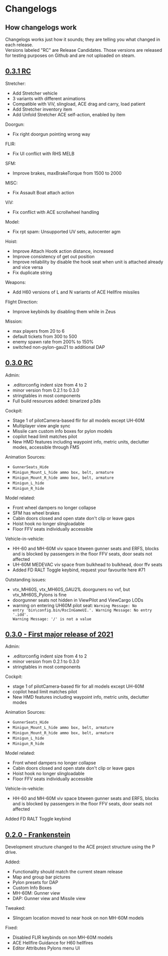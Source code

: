 # Changelogs

## How changelogs work

Changelogs works just how it sounds; they are telling you what changed in each release.<br>
Versions labeled "RC" are Release Candidates. Those versions are released for testing purposes on Github and are not uploaded on steam.

## [0.3.1 RC](https://github.com/Project-Hatchet/public_h-60/releases/tag/v0.3.1-rc)

Stretcher:
* Add Stretcher vehicle
* 3 variants with different animations
* Compatible with ViV, slingload, ACE drag and carry, load patient
* Add Stretcher inventory item
* Add Unfold Stretcher ACE self-action, enabled by item

Doorgun:
* Fix right doorgun pointing wrong way

FLIR:
* Fix UI conflict with RHS MELB

SFM:
* Improve brakes, maxBrakeTorque from 1500 to 2000

MISC:
* Fix Assault Boat attach action

ViV:
* Fix conflict with ACE scrollwheel handling

Model:
* Fix rpt spam: Unsupported UV sets, autocenter agm

Hoist:
* Improve Attach Hootk action distance, increased
* Improve consistency of get out position
* Improve reliability by disable the hook seat when unit is attached already and vice versa
* Fix duplicate string

Weapons:
* Add H60 versions of L and N variants of ACE Hellfire missiles

Flight Direction:
* Improve keybinds by disabling them while in Zeus

Mission:
* max players from 20 to 6
* default tickets from 300 to 500
* enemy spawn rate from 200% to 150%
* switched non-pylon-gau21 to additional DAP

## [0.3.0 RC](https://github.com/Project-Hatchet/public_h-60/releases/tag/0.3.0)
Admin:
* .editorconfig indent size from 4 to 2
* minor version from 0.2.1 to 0.3.0
* stringtables in most components
* Full build resources added: binarized p3ds

Cockpit:
* Stage 1 of pilotCamera-based flir for all models except UH-60M
* Multiplayer view angle sync
* Missile cam custom info boxes for pylon models
* copilot head limit matches pilot
* New HMD features including waypoint info, metric units, declutter modes, accessible through FMS

Animation Sources:
* <code>GunnerSeats_Hide</code>
* <code>Minigun_Mount_L_hide ammo box, belt, armature</code>
* <code>Minigun_Mount_R_hide ammo box, belt, armature</code>
* <code>Minigun_L_hide</code>
* <code>Minigun_R_hide</code>

Model related:
* Front wheel dampers no longer collapse
* SFM has wheel brakes
* Cabin doors closed and open state don't clip or leave gaps
* Hoist hook no longer slingloadable
* Floor FFV seats individually accessible

Vehicle-in-vehicle:
* HH-60 and MH-60M viv space btween gunner seats and ERFS, blocks and is blocked by passengers in the floor FFV seats, door seats not affected
* UH-60M MEDEVAC viv space from bulkhead to bulkhead, door ffv seats
* Added FD RALT Toggle keybind, request your favourite here #71

Outstanding issues:
* vtx_MH60S, vtx_MH60S_GAU21L doorguners no vxf, but vtx_MH60S_Pylons is fine
* doorgunner seats not hidden in ViewPilot and ViewCargo LODs
* warning on entering UH60M pilot seat:
<code>Warning Message: No entry 'bin\config.bin/RscInGameUI.'.
Warning Message: No entry '.idd'.
Warning Message: '/' is not a value</code>

## [0.3.0 - First major release of 2021](https://github.com/Project-Hatchet/public_h-60/releases/tag/v0.3.0)
Admin:
* .editorconfig indent size from 4 to 2
* minor version from 0.2.1 to 0.3.0
* stringtables in most components

Cockpit:
* stage 1 of pilotCamera-based flir for all models except UH-60M
* copilot head limit matches pilot
* New HMD features including waypoint info, metric units, declutter modes

Animation Sources:
* <code>GunnerSeats_Hide</code>
* <code>Minigun_Mount_L_hide ammo box, belt, armature</code>
* <code>Minigun_Mount_R_hide ammo box, belt, armature</code>
* <code>Minigun_L_hide</code>
* <code>Minigun_R_hide</code>

Model related:
* Front wheel dampers no longer collapse
* Cabin doors closed and open state don't clip or leave gaps
* Hoist hook no longer slingloadable
* Floor FFV seats individually accessible

Vehicle-in-vehicle:
* HH-60 and MH-60M viv space btween gunner seats and ERFS, blocks and is blocked by passengers in the floor FFV seats, door seats not affected

Added FD RALT Toggle keybind
## [0.2.0 - Frankenstein](https://github.com/Project-Hatchet/public_h-60/releases/tag/v0.2.0)
Development structure changed to the ACE project structure using the P drive.

Added:
* Functionality should match the current steam release
* Map and group bar pictures
* Pylon presets for DAP
* Custom Info Boxes
* MH-60M: Gunner view
* DAP: Gunner view and Missile view

Tweaked:
* Slingcam location moved to near hook on non MH-60M models

Fixed:
* Disabled FLIR keybinds on non MH-60M models
* ACE Hellfire Guidance for H60 hellfires
* Editor Attributes Pylons menu UI

